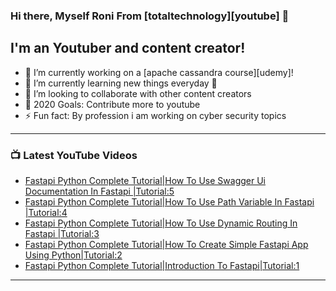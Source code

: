 ### Hi there, Myself Roni From [totaltechnology][youtube] 👋

## I'm an Youtuber and content creator!
- 🔭 I’m currently working on a [apache cassandra course][udemy]!
- 🌱 I’m currently learning new things everyday 🤣
- 👯 I’m looking to collaborate with other content creators
- 🥅 2020 Goals: Contribute more to youtube
- ⚡ Fun fact: By profession i am working on cyber security topics



---

### 📺 Latest YouTube Videos
<!-- YOUTUBE:START -->
- [Fastapi Python Complete Tutorial|How To Use Swagger Ui Documentation In Fastapi |Tutorial:5](https://www.youtube.com/watch?v=RTXjYUevuX4)
- [Fastapi Python Complete Tutorial|How To Use Path Variable In Fastapi |Tutorial:4](https://www.youtube.com/watch?v=TBiryL7rfeA)
- [Fastapi Python Complete Tutorial|How To Use Dynamic Routing In Fastapi |Tutorial:3](https://www.youtube.com/watch?v=UjPqvE-IvnU)
- [Fastapi Python Complete Tutorial|How To Create Simple Fastapi App Using Python|Tutorial:2](https://www.youtube.com/watch?v=mjY6XlTLao4)
- [Fastapi Python Complete Tutorial|Introduction To Fastapi|Tutorial:1](https://www.youtube.com/watch?v=8ZagairPUOs)
<!-- YOUTUBE:END -->

---


